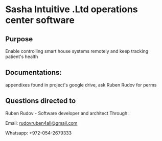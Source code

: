 # Sasha Intuitive .Ltd operations center software

## Purpose 
Enable controlling smart house systems remotely and keep tracking patient's health

## Documentations:
appendixes found in project's google drive, ask Ruben Rudov for perms

## Questions directed to
Ruben Rudov - Software developer and architect
Through:

Email: rudovruben4all@gmail.com 

Whatsapp: +972-054-2679333